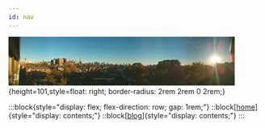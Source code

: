 ```yaml
---
id: nav
---
```

![banner](/banner.webp){height=101,style=float: right; border-radius: 2rem 2rem 0 2rem;}

:::block{style="display: flex; flex-direction: row; gap: 1rem;"}
::block[[home](/)]{style="display: contents;"}
::block[[blog](/blog)]{style="display: contents;"}
:::
